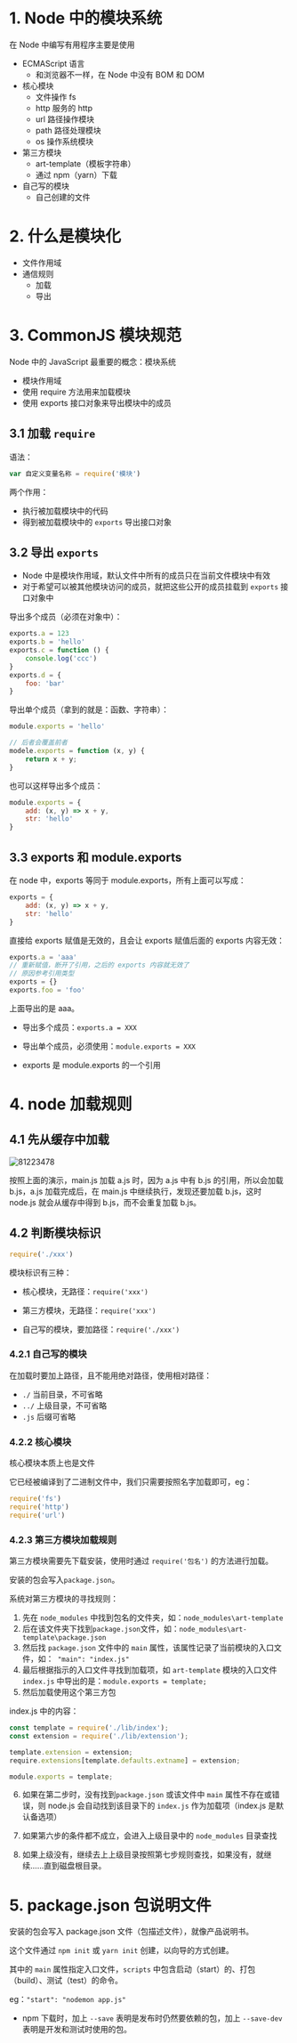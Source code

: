 # 1. Node 中的模块系统

在 Node 中编写有用程序主要是使用

- ECMAScript 语言
  - 和浏览器不一样，在 Node 中没有 BOM 和 DOM
- 核心模块
  - 文件操作 fs
  - http 服务的 http
  - url 路径操作模块
  - path 路径处理模块
  - os 操作系统模块
- 第三方模块
  - art-template（模板字符串）
  - 通过 npm（yarn）下载
- 自己写的模块
  - 自己创建的文件

# 2. 什么是模块化

- 文件作用域
- 通信规则
  - 加载
  - 导出

# 3. CommonJS 模块规范

Node 中的 JavaScript 最重要的概念：模块系统

- 模块作用域
- 使用 require 方法用来加载模块
- 使用 exports 接口对象来导出模块中的成员

## 3.1 加载 `require`

语法：

```js
var 自定义变量名称 = require('模块')
```

两个作用：

- 执行被加载模块中的代码
- 得到被加载模块中的 `exports` 导出接口对象

## 3.2 导出 `exports`

- Node 中是模块作用域，默认文件中所有的成员只在当前文件模块中有效
- 对于希望可以被其他模块访问的成员，就把这些公开的成员挂载到 `exports` 接口对象中

导出多个成员（必须在对象中）：

```js
exports.a = 123
exports.b = 'hello'
exports.c = function () {
    console.log('ccc')
}
exports.d = {
    foo: 'bar'
}
```

导出单个成员（拿到的就是：函数、字符串）：

```js
module.exports = 'hello'

// 后者会覆盖前者
modele.exports = function (x, y) {
    return x + y;
}
```

也可以这样导出多个成员：

```js
module.exports = {
    add: (x, y) => x + y,
    str: 'hello'
}
```

## 3.3 exports 和 module.exports

在 node 中，exports 等同于 module.exports，所有上面可以写成：

```js
exports = {
    add: (x, y) => x + y,
    str: 'hello'
}
```

直接给 exports 赋值是无效的，且会让 exports 赋值后面的 exports 内容无效：

```js
exports.a = 'aaa'
// 重新赋值，断开了引用，之后的 exports 内容就无效了
// 原因参考引用类型
exports = {}
exports.foo = 'foo'
```

上面导出的是 aaa。

- 导出多个成员：`exports.a = XXX`
- 导出单个成员，必须使用：`module.exports = XXX `

- exports 是 module.exports 的一个引用

# 4. node 加载规则

## 4.1 先从缓存中加载

![81223478](http://free-en-01.oss.tusy.xyz/2020114/8069-1fv1ez6.xqsh.png)

按照上面的演示，main.js 加载 a.js 时，因为 a.js 中有 b.js 的引用，所以会加载 b.js，a.js 加载完成后，在 main.js 中继续执行，发现还要加载 b.js，这时 node.js 就会从缓存中得到 b.js，而不会重复加载 b.js。

## 4.2 判断模块标识

```js
require('./xxx')
```

模块标识有三种：

- 核心模块，无路径：`require('xxx')`

- 第三方模块，无路径：`require('xxx')`
- 自己写的模块，要加路径：`require('./xxx')`

### 4.2.1 自己写的模块

在加载时要加上路径，且不能用绝对路径，使用相对路径：

- `./` 当前目录，不可省略
- `../` 上级目录，不可省略
- `.js` 后缀可省略

### 4.2.2 核心模块

核心模块本质上也是文件

它已经被编译到了二进制文件中，我们只需要按照名字加载即可，eg：

```js
require('fs')
require('http')
require('url')
```

### 4.2.3 第三方模块加载规则

第三方模块需要先下载安装，使用时通过 `require('包名')` 的方法进行加载。

安装的包会写入`package.json`。

系统对第三方模块的寻找规则：

1. 先在 `node_modules` 中找到包名的文件夹，如：`node_modules\art-template`
2. 后在该文件夹下找到`package.json`文件，如：`node_modules\art-template\package.json`
3. 然后找 `package.json` 文件中的 `main` 属性，该属性记录了当前模块的入口文件，如：` "main": "index.js"`
4. 最后根据指示的入口文件寻找到加载项，如 `art-template` 模块的入口文件 `index.js` 中导出的是：`module.exports = template;`
5. 然后加载使用这个第三方包

index.js 中的内容：

```js
const template = require('./lib/index');
const extension = require('./lib/extension');

template.extension = extension;
require.extensions[template.defaults.extname] = extension;

module.exports = template;
```

6. 如果在第二步时，没有找到`package.json` 或该文件中 `main` 属性不存在或错误，则 node.js 会自动找到该目录下的 `index.js` 作为加载项（index.js 是默认备选项）

7. 如果第六步的条件都不成立，会进入上级目录中的 `node_modules` 目录查找
8. 如果上级没有，继续去上上级目录按照第七步规则查找，如果没有，就继续……直到磁盘根目录。

# 5. package.json 包说明文件

安装的包会写入 package.json 文件（包描述文件），就像产品说明书。

这个文件通过 `npm init` 或 `yarn init` 创建，以向导的方式创建。

其中的 `main` 属性指定入口文件，`scripts` 中包含启动（start）的、打包（build）、测试（test）的命令。

eg：`"start": "nodemon app.js"`

- npm 下载时，加上 `--save` 表明是发布时仍然要依赖的包，加上 `--save-dev` 表明是开发和测试时使用的包。